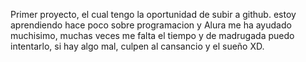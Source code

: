 Primer proyecto, el cual tengo la oportunidad de subir a github. estoy aprendiendo hace poco sobre programacion y Alura me ha ayudado muchisimo,
muchas veces me falta el tiempo y de madrugada puedo intentarlo, si hay algo mal, culpen al cansancio y el sueño XD.
